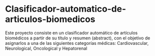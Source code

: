 # Clasificador-automatico-de-articulos-biomedicos
Este proyecto consiste en un clasificador automático de artículos biomédicos a partir de su título y resumen (abstract), con el objetivo de asignarlos a una de las siguientes categorías médicas: Cardiovascular, Neurological, Oncological y Hepatorenal  
